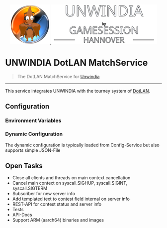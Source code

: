 <p align="center">
  <a href="https://github.com/gsh-lan/unwindia" target="blank"><img src="https://raw.githubusercontent.com/GSH-LAN/Unwindia/main/.resources/images/logo.png" height="128" alt="unwindia logo">
  <a href="https://github.com/gsh-lan/unwindia" target="blank"><img src="https://raw.githubusercontent.com/GSH-LAN/Unwindia/main/.resources/images/header.svg" height="128" alt="unwindia header" /></a>
</p>

# UNWINDIA DotLAN MatchService
> The DotLAN MatchService for [Unwindia](https://github.com/GSH-LAN/Unwindia)
---

This service integrates UNWINDIA with the tourney system of [DotLAN](https://dotlan.net). 



## Configuration

### Environment Variables


### Dynamic Configuration 
The dynamic configuration is typically loaded from Config-Service but also supports simple JSON-File


## Open Tasks
* Close all clients and threads on main context cancellation
* Cancel main context on syscall.SIGHUP, syscall.SIGINT, syscall.SIGTERM
* Subscriber for new server info 
* Add templated text to contest field internal on server info
* REST-API for contest status and server info
* Tests
* API-Docs
* Support ARM (aarch64) binaries and images
